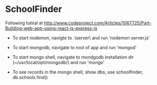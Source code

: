 # SchoolFinder

Following tutiral at http://www.codeproject.com/Articles/1067725/Part-Building-web-app-using-react-js-express-js

* To start nodemon, navigte to .\server\ and run 'nodemon server.js'

* To start mongodb, navigate to root of app and run 'mongod'

* To start mongo shell, navigate to mondgodb installation dir (~/usr/local/opt/mongodb/) and run 'mongo'

* To see records in the mongo shell, show dbs, use schoolfinder, db.schools.find()
